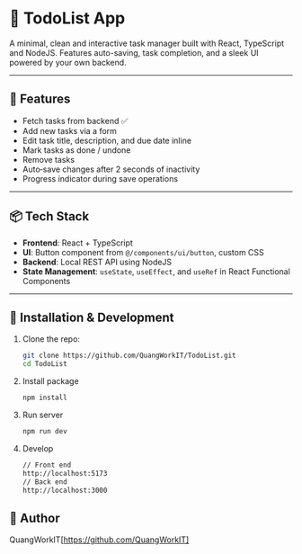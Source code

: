 # 📝 TodoList App

A minimal, clean and interactive task manager built with React, TypeScript and NodeJS. Features auto-saving, task completion, and a sleek UI powered by your own backend.

---

## 🚀 Features

- Fetch tasks from backend ✅  
- Add new tasks via a form  
- Edit task title, description, and due date inline  
- Mark tasks as done / undone  
- Remove tasks  
- Auto‑save changes after 2 seconds of inactivity  
- Progress indicator during save operations  

---

## 📦 Tech Stack

- **Frontend**: React + TypeScript  
- **UI**: Button component from `@/components/ui/button`, custom CSS  
- **Backend**: Local REST API using NodeJS 
- **State Management**: `useState`, `useEffect`, and `useRef` in React Functional Components

---

## 🧪 Installation & Development

1. Clone the repo:
   ```sh
   git clone https://github.com/QuangWorkIT/TodoList.git
   cd TodoList
2. Install package
   ```sh
   npm install
3. Run server
   ```sh
   npm run dev
4. Develop
   ```sh
   // Front end
   http://localhost:5173
   // Back end
   http://localhost:3000

## 👤 Author

QuangWorkIT[https://github.com/QuangWorkIT]
